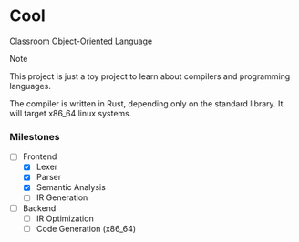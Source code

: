 # Cool

[Classroom Object-Oriented Language](https://theory.stanford.edu/~aiken/software/cool/cool-manual.pdf)

> [!NOTE]
> This project is just a toy project to learn about
> compilers and programming languages.

The compiler is written in Rust, depending only on the standard library.
It will target x86_64 linux systems.

### Milestones

- [ ] Frontend
    - [x] Lexer
    - [x] Parser
    - [x] Semantic Analysis
    - [ ] IR Generation

- [ ] Backend
    - [ ] IR Optimization
    - [ ] Code Generation (x86_64)
